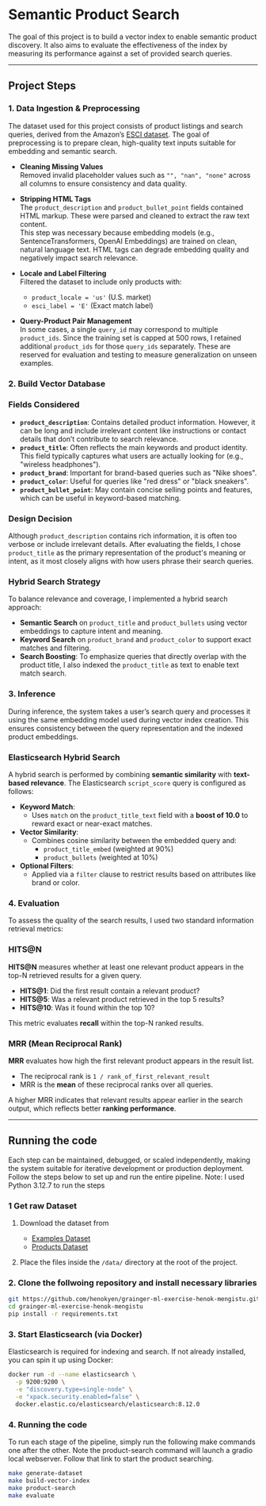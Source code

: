 # Semantic Product Search

The goal of this project is to build a vector index to enable semantic product discovery. It also aims to evaluate the effectiveness of the index by measuring its performance against a set of provided search queries.

---


##  Project Steps

### 1. Data Ingestion & Preprocessing
The dataset used for this project consists of product listings and search queries, derived from the Amazon’s [ESCI dataset](https://github.com/amazon-science/esci-data). The goal of preprocessing is to prepare clean, high-quality text inputs suitable for embedding and semantic search.

- **Cleaning Missing Values**  
  Removed invalid placeholder values such as `"", "nan", "none"` across all columns to ensure consistency and data quality.

- **Stripping HTML Tags**  
  The `product_description` and `product_bullet_point` fields contained HTML markup. These were parsed and cleaned to extract the raw text content.  
  This step was necessary because embedding models (e.g., SentenceTransformers, OpenAI Embeddings) are trained on clean, natural language text. HTML tags can degrade embedding quality and negatively impact search relevance.

- **Locale and Label Filtering**  
  Filtered the dataset to include only products with:
  - `product_locale = 'us'` (U.S. market)
  - `esci_label = 'E'` (Exact match label)

- **Query-Product Pair Management**  
  In some cases, a single `query_id` may correspond to multiple `product_ids`. Since the training set is capped at 500 rows, I retained additional `product_ids` for those `query_ids` separately. These are reserved for evaluation and testing to measure generalization on unseen examples.


### 2. Build Vector Database

###  Fields Considered

- **`product_description`**: Contains detailed product information. However, it can be long and include irrelevant content like instructions or contact details that don’t contribute to search relevance.
- **`product_title`**: Often reflects the main keywords and product identity. This field typically captures what users are actually looking for (e.g., "wireless headphones").
- **`product_brand`**: Important for brand-based queries such as "Nike shoes".
- **`product_color`**: Useful for queries like "red dress" or "black sneakers".
- **`product_bullet_point`**: May contain concise selling points and features, which can be useful in keyword-based matching.

###  Design Decision

Although `product_description` contains rich information, it is often too verbose or include irrelevant details. After evaluating the fields, I chose `product_title` as the primary representation of the product's meaning or intent, as it most closely aligns with how users phrase their search queries.

### Hybrid Search Strategy

To balance relevance and coverage, I implemented a hybrid search approach:

- **Semantic Search** on `product_title` and `product_bullets` using vector embeddings to capture intent and meaning.
- **Keyword Search** on `product_brand` and `product_color` to support exact matches and filtering.
- **Search Boosting**: To emphasize queries that directly overlap with the product title, I also indexed the `product_title` as text to enable text match search.

### 3. Inference

During inference, the system takes a user’s search query and processes it using the same embedding model used during vector index creation. This ensures consistency between the query representation and the indexed product embeddings.


### Elasticsearch Hybrid Search

A hybrid search is performed by combining **semantic similarity** with **text-based relevance**. The Elasticsearch `script_score` query is configured as follows:

- **Keyword Match**:
  - Uses `match` on the `product_title_text` field with a **boost of 10.0** to reward exact or near-exact matches.
- **Vector Similarity**:
  - Combines cosine similarity between the embedded query and:
    - `product_title_embed` (weighted at 90%)
    - `product_bullets` (weighted at 10%)
- **Optional Filters**:
  - Applied via a `filter` clause to restrict results based on attributes like brand or color.

### 4. Evaluation

To assess the quality of the search results, I used two standard information retrieval metrics:

### HITS@N

**HITS@N** measures whether at least one relevant product appears in the top-N retrieved results for a given query.

- **HITS@1**: Did the first result contain a relevant product?
- **HITS@5**: Was a relevant product retrieved in the top 5 results?
- **HITS@10**: Was it found within the top 10?

This metric evaluates **recall** within the top-N ranked results.

### MRR (Mean Reciprocal Rank)

**MRR** evaluates how high the first relevant product appears in the result list.

- The reciprocal rank is `1 / rank_of_first_relevant_result`
- MRR is the **mean** of these reciprocal ranks over all queries.

A higher MRR indicates that relevant results appear earlier in the search output, which reflects better **ranking performance**.

---

## Running the code
Each step can be maintained, debugged, or scaled independently, making the system suitable for iterative development or production deployment. Follow the steps below to set up and run the entire pipeline.
Note: I used Python 3.12.7 to run the steps
### 1 Get raw Dataset
1. Download the dataset from 

    - [Examples Dataset](https://github.com/amazon-science/esci-data/blob/main/shopping_queries_dataset/shopping_queries_dataset_examples.parquet)
    - [Products Dataset](https://github.com/amazon-science/esci-data/blob/main/shopping_queries_dataset/shopping_queries_dataset_products.parquet)


2. Place the files inside the `/data/` directory at the root of the project.
### 2. Clone the follwoing repository and install necessary libraries

```bash
git https://github.com/henokyen/grainger-ml-exercise-henok-mengistu.git
cd grainger-ml-exercise-henok-mengistu
pip install -r requirements.txt
```

### 3. Start Elasticsearch (via Docker)
Elasticsearch is required for indexing and search. If not already installed, you can spin it up using Docker:
```bash
docker run -d --name elasticsearch \
  -p 9200:9200 \
  -e "discovery.type=single-node" \
  -e "xpack.security.enabled=false" \
  docker.elastic.co/elasticsearch/elasticsearch:8.12.0
```
### 4. Running the code
To run each stage of the pipeline, simply run the following make commands one after the other. Note the product-search command will launch a gradio local webserver. Follow that link to start the product searching.
```bash
make generate-dataset
make build-vector-index
make product-search
make evaluate
```